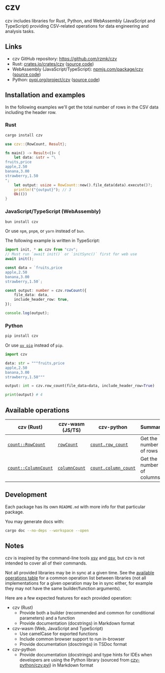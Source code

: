 # czv

czv includes libraries for Rust, Python, and WebAssembly (JavaScript and TypeScript) providing CSV-related operations for data engineering and analysis tasks.

## Links

-   czv GitHub repository: <https://github.com/rzmk/czv>
-   Rust: [crates.io/crates/czv](https://crates.io/crates/czv) ([source code](https://github.com/rzmk/czv/tree/main/czv))
-   WebAssembly (JavaScript/TypeScript): [npmjs.com/package/czv](https://www.npmjs.com/package/czv) ([source code](https://github.com/rzmk/czv/tree/main/czv-wasm))
-   Python: [pypi.org/project/czv](https://pypi.org/project/czv/) ([source code](https://github.com/rzmk/czv/tree/main/czv-python))

## Installation and examples

In the following examples we'll get the total number of rows in the CSV data including the header row.

### Rust

```bash
cargo install czv
```

```rust
use czv::{RowCount, Result};

fn main() -> Result<()> {
    let data: &str = "\
fruits,price
apple,2.50
banana,3.00
strawberry,1.50
";
    let output: usize = RowCount::new().file_data(data).execute()?;
    println!("{output}"); // 3
    Ok(())
}
```

### JavaScript/TypeScript (WebAssembly)

```bash
bun install czv
```

Or use `npm`, `pnpm`, or `yarn` instead of `bun`.

The following example is written in TypeScript:

```ts
import init, * as czv from "czv";
// Must run `await init()` or `initSync()` first for web use
await init();

const data = `fruits,price
apple,2.50
banana,3.00
strawberry,1.50`;

const output: number = czv.rowCount({
    file_data: data,
    include_header_row: true,
});

console.log(output);
```

### Python

```bash
pip install czv
```

Or use [`uv pip`](https://github.com/astral-sh/uv) instead of `pip`.

```python
import czv

data: str = """fruits,price
apple,2.50
banana,3.00
strawberry,1.50"""

output: int = czv.row_count(file_data=data, include_header_row=True)

print(output) # 4
```

## Available operations

| czv (Rust)                               | czv-wasm (JS/TS)                       | czv-python                                      | Summary                   |
| ---------------------------------------- | -------------------------------------- | ----------------------------------------------- | ------------------------- |
| [`count::RowCount`](czv/src/count.rs)    | [`rowCount`](czv-wasm/src/count.rs)    | [`count.row_count`](czv-python/src/count.rs)    | Get the number of rows    |
| [`count::ColumnCount`](czv/src/count.rs) | [`columnCount`](czv-wasm/src/count.rs) | [`count.column_count`](czv-python/src/count.rs) | Get the number of columns |

## Development

Each package has its own `README.md` with more info for that particular package.

You may generate docs with:

```bash
cargo doc --no-deps --workspace --open
```

## Notes

czv is inspired by the command-line tools [xsv](https://github.com/BurntSushi/xsv) and [qsv](https://github.com/jqnatividad/qsv), but czv is not intended to cover all of their commands.

Not all provided libraries may be in sync at a given time. See the [available operations table](#available-operations) for a common operation list between libraries (not all implementations for a given operation may be in sync either, for example they may not have the same builder/function arguments).

Here are a few expected features for each provided operation:

-   czv (Rust)
    -   Provide both a builder (recommended and common for conditional parameters) and a function
    -   Provide documentation (docstrings) in Markdown format
-   czv-wasm (Web, JavaScript and TypeScript)
    -   Use camelCase for exported functions
    -   Include common browser support to run in-browser
    -   Provide documentation (dosctrings) in TSDoc format
-   czv-python
    -   Provide documentation (docstrings) and type hints for IDEs when developers are using the Python library (sourced from [czv-python/czv.pyi](czv-python/czv.pyi)) in Markdown format
